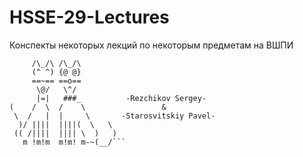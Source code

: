 # HSSE-29-Lectures
Конспекты некоторых лекций по некоторым предметам на ВШПИ

```  
     /\_/\ /\_/\
     (^ ^) {@ @}
     ==~== ==o==
      \@/   \^/
      |=|   ###_          -Rezchikov Sergey-
(    /  \  /    \                 &
 \  /   |  |     \       -Starosvitskiy Pavel-
  )/ ||||  ||||(  \   \
 (( /||||  |||| \  )   )
   m !m!m  m!m! m-~(__/```